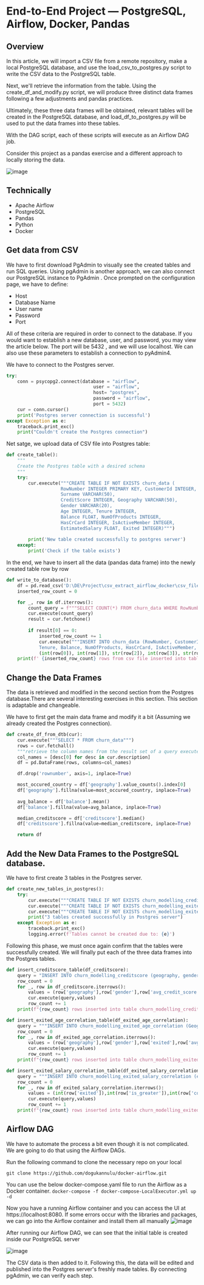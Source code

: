 # End-to-End Project — PostgreSQL, Airflow, Docker, Pandas
## Overview 
In this article, we will import a CSV file from a remote repository, make a local PostgreSQL database, and use the load_csv_to_postgres.py script to write the CSV data to the PostgreSQL table.

Next, we'll retrieve the information from the table. Using the create_df_and_modify.py script, we will produce three distinct data frames following a few adjustments and pandas practices.

Ultimately, these three data frames will be obtained, relevant tables will be created in the PostgreSQL database, and load_df_to_postgres.py will be used to put the data frames into these tables.

With the DAG script, each of these scripts will execute as an Airflow DAG job.

Consider this project as a pandas exercise and a different approach to locally storing the data.

![image](https://github.com/quanganh247-qa/PostgreSQL-Airflow-Docker-Pandas/assets/125935864/8278cf76-7d07-44a0-a9e6-95b85d449043)


## Technically
- Apache Airflow
- PostgreSQL
- Pandas
- Python
- Docker

## Get data from CSV

We have to first download PgAdmin to visually see the created tables and run SQL queries. Using pgAdmin is another approach, we can also connect our PostgreSQL instance to PgAdmin . Once prompted on the configuration page, we have to define:

- Host
- Database Name
- User name
- Password
- Port
  
All of these criteria are required in order to connect to the database. If you would want to establish a new database, user, and password, you may view the article below. The port will be 5432 , and we will use localhost. We can also use these parameters to establish a connection to pyAdmin4.

We have to connect to the Postgres server.

```Python
try:
    conn = psycopg2.connect(database = "airflow", 
                                user = "airflow", 
                                host= "postgres",
                                password = "airflow",
                                port = 5432)   
    cur = conn.cursor()
    print('Postgres server connection is successful')
except Exception as e:
    traceback.print_exc()
    print("Couldn't create the Postgres connection")
```
Net satge, we upload data of CSV file into Postgres table:

```Python
def create_table():
    """
    Create the Postgres table with a desired schema
    """
    try:
        cur.execute("""CREATE TABLE IF NOT EXISTS churn_data (
                    RowNumber INTEGER PRIMARY KEY, CustomerId INTEGER, 
                    Surname VARCHAR(50), 
                    CreditScore INTEGER, Geography VARCHAR(50), 
                    Gender VARCHAR(20), 
                    Age INTEGER, Tenure INTEGER,
                    Balance FLOAT, NumOfProducts INTEGER, 
                    HasCrCard INTEGER, IsActiveMember INTEGER, 
                    EstimatedSalary FLOAT, Exited INTEGER)""")
        
        print('New table created successfully to postgres server')
    except:
        print('Check if the table exists')
```
In the end, we have to insert all the data (pandas data frame) into the newly created table row by row

```Python
def write_to_database():
    df = pd.read_csv('D:\DE\Project\csv_extract_airflow_docker\csv_files\churn_modelling.csv')
    inserted_row_count = 0

    for _, row in df.iterrows():
        count_query = f"""SELECT COUNT(*) FROM churn_data WHERE RowNumber = {row['RowNumber']}"""
        cur.execute(count_query)
        result = cur.fetchone()
        
        if result[0] == 0:
            inserted_row_count += 1
            cur.execute("""INSERT INTO churn_data (RowNumber, CustomerId, Surname, CreditScore, Geography, Gender, Age, 
            Tenure, Balance, NumOfProducts, HasCrCard, IsActiveMember, EstimatedSalary, Exited) VALUES (%s, %s, %s,%s, %s, %s,%s, %s, %s,%s, %s, %s,%s, %s)""", 
            (int(row[0]), int(row[1]), str(row[2]), int(row[3]), str(row[4]), str(row[5]), int(row[6]), int(row[7]), float(row[8]), int(row[9]), int(row[10]), int(row[11]), float(row[12]), int(row[13])))
    print(f' {inserted_row_count} rows from csv file inserted into table successfully')
```

## Change the Data Frames

The data is retrieved and modified in the second section from the Postgres database.There are several interesting exercises in this section. This section is adaptable and changeable.

We have to first get the main data frame and modify it a bit (Assuming we already created the Postgres connection).

```Python
def create_df_from_dtb(cur):
    cur.execute("""SELECT * FROM churn_data""")
    rows = cur.fetchall()
    """retrieve the column names from the result set of a query executed"""
    col_names = [desc[0] for desc in cur.description]
    df = pd.DataFrame(rows, columns=col_names)

    df.drop('rownumber', axis=1, inplace=True)

    most_occured_country = df['geography'].value_counts().index[0]
    df['geography'].fillna(value=most_occured_country, inplace=True)
    
    avg_balance = df['balance'].mean()
    df['balance'].fillna(value=avg_balance, inplace=True)

    median_creditscore = df['creditscore'].median()
    df['creditscore'].fillna(value=median_creditscore, inplace=True)

    return df
```

## Add the New Data Frames to the PostgreSQL database.

We have to first create 3 tables in the Postgres server.

```Python
def create_new_tables_in_postgres():
    try:
        cur.execute("""CREATE TABLE IF NOT EXISTS churn_modelling_creditscore (geography VARCHAR(50), gender VARCHAR(20), avg_credit_score FLOAT, total_exited INTEGER)""")
        cur.execute("""CREATE TABLE IF NOT EXISTS churn_modelling_exited_age_correlation (geography VARCHAR(50), gender VARCHAR(20), exited INTEGER, avg_age FLOAT, avg_salary FLOAT,number_of_exited_or_not INTEGER)""")
        cur.execute("""CREATE TABLE IF NOT EXISTS churn_modelling_exited_salary_correlation  (exited INTEGER, is_greater INTEGER, correlation INTEGER)""")
        print("3 tables created successfully in Postgres server")
    except Exception as e:
        traceback.print_exc()
        logging.error(f'Tables cannot be created due to: {e}')
```

Following this phase, we must once again confirm that the tables were successfully created. We will finally put each of the three data frames into the Postgres tables.

```Python
def insert_creditscore_table(df_creditscore):
    query = "INSERT INTO churn_modelling_creditscore (geography, gender, avg_credit_score, total_exited) VALUES (%s,%s,%s,%s)"
    row_count = 0
    for _, row in df_creditscore.iterrows():
        values = (row['geography'],row['gender'],row['avg_credit_score'],row['total_exited'])
        cur.execute(query,values)
        row_count += 1
    print(f"{row_count} rows inserted into table churn_modelling_creditscore")

def insert_exited_age_correlation_table(df_exited_age_correlation):
    query = """INSERT INTO churn_modelling_exited_age_correlation (Geography, Gender, exited, avg_age, avg_salary, number_of_exited_or_not) VALUES (%s,%s,%s,%s,%s,%s)"""
    row_count = 0
    for _, row in df_exited_age_correlation.iterrows():
        values = (row['geography'],row['gender'],row['exited'],row['avg_age'],row['avg_salary'],row['number_of_exited_or_not'])
        cur.execute(query,values)
        row_count += 1
    print(f"{row_count} rows inserted into table churn_modelling_exited_age_correlation")

def insert_exited_salary_correlation_table(df_exited_salary_correlation):
    query = """INSERT INTO churn_modelling_exited_salary_correlation (exited, is_greater, correlation) VALUES (%s,%s,%s)"""
    row_count = 0
    for _, row in df_exited_salary_correlation.iterrows():
        values = (int(row['exited']),int(row['is_greater']),int(row['correlation']))
        cur.execute(query,values)
        row_count += 1
    print(f"{row_count} rows inserted into table churn_modelling_exited_salary_correlation")
```

## Airflow DAG

We have to automate the process a bit even though it is not complicated. We are going to do that using the Airflow DAGs.

Run the following command to clone the necessary repo on your local
```
git clone https://github.com/dogukannulu/docker-airflow.git
```
You can use the below docker-compose.yaml file to run the Airflow as a Docker container.
```docker-compose -f docker-compose-LocalExecutor.yml up -d```

Now you have a running Airflow container and you can access the UI at https://localhost:8080. If some errors occur with the libraries and packages, we can go into the Airflow container and install them all manually
![image](https://github.com/quanganh247-qa/PostgreSQL-Airflow-Docker-Pandas/assets/125935864/cb741a87-9f0e-47a7-aef1-f7a718ec2f3a)

After running our Airflow DAG, we can see that the initial table is created inside our PostgreSQL server

![image](https://github.com/quanganh247-qa/PostgreSQL-Airflow-Docker-Pandas/assets/125935864/ac0402e2-fac3-4b1d-9829-42cebd93f11b)

The CSV data is then added to it. Following this, the data will be edited and published into the Postgres server's freshly made tables. By connecting pgAdmin, we can verify each step.

